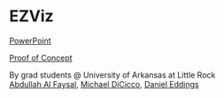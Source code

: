 # EZViz

[PowerPoint](https://github.com/eddings/EZViz/raw/master/EZViz%20Informal%20Presentation.pptx)


[Proof of Concept](https://eddings.github.io/modern-chooser-poc/)


By grad students @ University of Arkansas at Little Rock <br />
[Abdullah Al Faysal](https://github.com/Abdullah-Al-Faysal),  [Michael DiCicco](https://www.github.com/mikedici), [Daniel Eddings](https://github.com/eddings)
    
    
